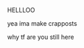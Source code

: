 HELLLOO


yea ima make crapposts





















































































































































































































































































































































































































































































































































































































































































































































































































































































































































































































































































































































































































































































































































































































































































































































































































































































































































































































































































































































































































































































































































































































































































































































































































why tf are you still here

